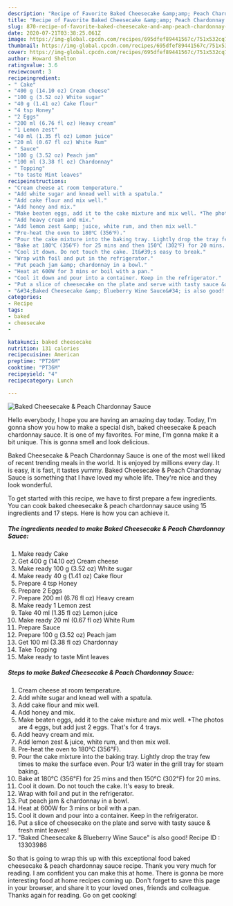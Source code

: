 ```yaml
---
description: "Recipe of Favorite Baked Cheesecake &amp;amp; Peach Chardonnay Sauce"
title: "Recipe of Favorite Baked Cheesecake &amp;amp; Peach Chardonnay Sauce"
slug: 870-recipe-of-favorite-baked-cheesecake-and-amp-peach-chardonnay-sauce
date: 2020-07-21T03:38:25.061Z
image: https://img-global.cpcdn.com/recipes/695dfef89441567c/751x532cq70/baked-cheesecake-peach-chardonnay-sauce-recipe-main-photo.jpg
thumbnail: https://img-global.cpcdn.com/recipes/695dfef89441567c/751x532cq70/baked-cheesecake-peach-chardonnay-sauce-recipe-main-photo.jpg
cover: https://img-global.cpcdn.com/recipes/695dfef89441567c/751x532cq70/baked-cheesecake-peach-chardonnay-sauce-recipe-main-photo.jpg
author: Howard Shelton
ratingvalue: 3.6
reviewcount: 3
recipeingredient:
- " Cake"
- "400 g (14.10 oz) Cream cheese"
- "100 g (3.52 oz) White sugar"
- "40 g (1.41 oz) Cake flour"
- "4 tsp Honey"
- "2 Eggs"
- "200 ml (6.76 fl oz) Heavy cream"
- "1 Lemon zest"
- "40 ml (1.35 fl oz) Lemon juice"
- "20 ml (0.67 fl oz) White Rum"
- " Sauce"
- "100 g (3.52 oz) Peach jam"
- "100 ml (3.38 fl oz) Chardonnay"
- " Topping"
- "to taste Mint leaves"
recipeinstructions:
- "Cream cheese at room temperature."
- "Add white sugar and knead well with a spatula."
- "Add cake flour and mix well."
- "Add honey and mix."
- "Make beaten eggs, add it to the cake mixture and mix well. *The photos are 4 eggs, but add just 2 eggs. That&#39;s for 4 trays."
- "Add heavy cream and mix."
- "Add lemon zest &amp; juice, white rum, and then mix well."
- "Pre-heat the oven to 180℃ (356℉)."
- "Pour the cake mixture into the baking tray. Lightly drop the tray few times to make the surface even. Pour 1/3 water in the grill tray for steam baking."
- "Bake at 180℃ (356℉) for 25 mins and then 150℃ (302℉) for 20 mins."
- "Cool it down. Do not touch the cake. It&#39;s easy to break."
- "Wrap with foil and put in the refrigerator."
- "Put peach jam &amp; chardonnay in a bowl."
- "Heat at 600W for 3 mins or boil with a pan."
- "Cool it down and pour into a container. Keep in the refrigerator."
- "Put a slice of cheesecake on the plate and serve with tasty sauce &amp; fresh mint leaves!"
- "&#34;Baked Cheesecake &amp; Blueberry Wine Sauce&#34; is also good! Recipe ID : 13303986"
categories:
- Recipe
tags:
- baked
- cheesecake
- 

katakunci: baked cheesecake  
nutrition: 131 calories
recipecuisine: American
preptime: "PT26M"
cooktime: "PT36M"
recipeyield: "4"
recipecategory: Lunch

---
```



![Baked Cheesecake &amp; Peach Chardonnay Sauce](https://img-global.cpcdn.com/recipes/695dfef89441567c/751x532cq70/baked-cheesecake-peach-chardonnay-sauce-recipe-main-photo.jpg)

Hello everybody, I hope you are having an amazing day today. Today, I'm gonna show you how to make a special dish, baked cheesecake &amp; peach chardonnay sauce. It is one of my favorites. For mine, I'm gonna make it a bit unique. This is gonna smell and look delicious.



Baked Cheesecake &amp; Peach Chardonnay Sauce is one of the most well liked of recent trending meals in the world. It is enjoyed by millions every day. It is easy, it is fast, it tastes yummy. Baked Cheesecake &amp; Peach Chardonnay Sauce is something that I have loved my whole life. They're nice and they look wonderful.


To get started with this recipe, we have to first prepare a few ingredients. You can cook baked cheesecake &amp; peach chardonnay sauce using 15 ingredients and 17 steps. Here is how you can achieve it.

<!--inarticleads1-->

##### The ingredients needed to make Baked Cheesecake &amp; Peach Chardonnay Sauce:

1. Make ready  Cake
1. Get 400 g (14.10 oz) Cream cheese
1. Make ready 100 g (3.52 oz) White sugar
1. Make ready 40 g (1.41 oz) Cake flour
1. Prepare 4 tsp Honey
1. Prepare 2 Eggs
1. Prepare 200 ml (6.76 fl oz) Heavy cream
1. Make ready 1 Lemon zest
1. Take 40 ml (1.35 fl oz) Lemon juice
1. Make ready 20 ml (0.67 fl oz) White Rum
1. Prepare  Sauce
1. Prepare 100 g (3.52 oz) Peach jam
1. Get 100 ml (3.38 fl oz) Chardonnay
1. Take  Topping
1. Make ready to taste Mint leaves




<!--inarticleads2-->

##### Steps to make Baked Cheesecake &amp; Peach Chardonnay Sauce:

1. Cream cheese at room temperature.
1. Add white sugar and knead well with a spatula.
1. Add cake flour and mix well.
1. Add honey and mix.
1. Make beaten eggs, add it to the cake mixture and mix well. *The photos are 4 eggs, but add just 2 eggs. That&#39;s for 4 trays.
1. Add heavy cream and mix.
1. Add lemon zest &amp; juice, white rum, and then mix well.
1. Pre-heat the oven to 180℃ (356℉).
1. Pour the cake mixture into the baking tray. Lightly drop the tray few times to make the surface even. Pour 1/3 water in the grill tray for steam baking.
1. Bake at 180℃ (356℉) for 25 mins and then 150℃ (302℉) for 20 mins.
1. Cool it down. Do not touch the cake. It&#39;s easy to break.
1. Wrap with foil and put in the refrigerator.
1. Put peach jam &amp; chardonnay in a bowl.
1. Heat at 600W for 3 mins or boil with a pan.
1. Cool it down and pour into a container. Keep in the refrigerator.
1. Put a slice of cheesecake on the plate and serve with tasty sauce &amp; fresh mint leaves!
1. &#34;Baked Cheesecake &amp; Blueberry Wine Sauce&#34; is also good! Recipe ID : 13303986




So that is going to wrap this up with this exceptional food baked cheesecake &amp; peach chardonnay sauce recipe. Thank you very much for reading. I am confident you can make this at home. There is gonna be more interesting food at home recipes coming up. Don't forget to save this page in your browser, and share it to your loved ones, friends and colleague. Thanks again for reading. Go on get cooking!

